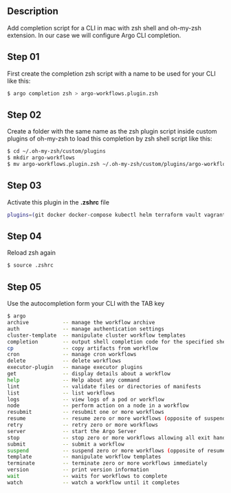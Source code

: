 ## Description
Add completion script for a CLI in mac with zsh shell and oh-my-zsh extension. In our case we will configure Argo CLI completion.

## Step 01
First create the completion zsh script with a name to be used for your CLI like this:

```sh
$ argo completion zsh > argo-workflows.plugin.zsh
```

## Step 02
Create a folder with the same name as the zsh plugin script inside custom plugins of oh-my-zsh to load this completion by zsh shell script like this: 

```sh
$ cd ~/.oh-my-zsh/custom/plugins
$ mkdir argo-workflows
$ mv argo-workflows.plugin.zsh ~/.oh-my-zsh/custom/plugins/argo-workflows
```

## Step 03
Activate this plugin in the **.zshrc** file

```sh
plugins=(git docker docker-compose kubectl helm terraform vault vagrant azure aws argo-workflows)
```

## Step 04
Reload zsh again

```sh
$ source .zshrc
```

## Step 05
Use the autocompletion form your CLI with the TAB key

```sh
$ argo
archive           -- manage the workflow archive
auth              -- manage authentication settings
cluster-template  -- manipulate cluster workflow templates
completion        -- output shell completion code for the specified shell (bash or zsh)
cp                -- copy artifacts from workflow
cron              -- manage cron workflows
delete            -- delete workflows
executor-plugin   -- manage executor plugins
get               -- display details about a workflow
help              -- Help about any command
lint              -- validate files or directories of manifests
list              -- list workflows
logs              -- view logs of a pod or workflow
node              -- perform action on a node in a workflow
resubmit          -- resubmit one or more workflows
resume            -- resume zero or more workflows (opposite of suspend)
retry             -- retry zero or more workflows
server            -- start the Argo Server
stop              -- stop zero or more workflows allowing all exit handlers to run
submit            -- submit a workflow
suspend           -- suspend zero or more workflows (opposite of resume)
template          -- manipulate workflow templates
terminate         -- terminate zero or more workflows immediately
version           -- print version information
wait              -- waits for workflows to complete
watch             -- watch a workflow until it completes
```
